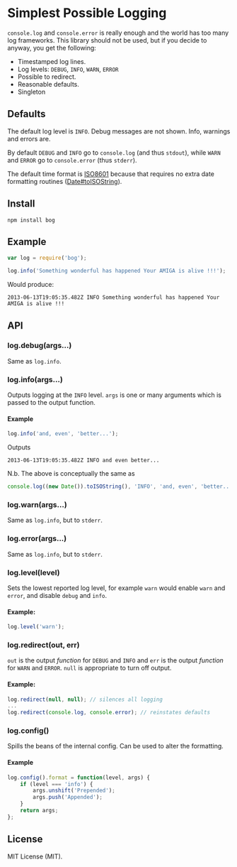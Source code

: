 Simplest Possible Logging
=========================

`console.log` and `console.error` is really enough and the world has
too many log frameworks. This library should not be used, but if you
decide to anyway, you get the following:

* Timestamped log lines.
* Log levels: `DEBUG`, `INFO`, `WARN`, `ERROR`
* Possible to redirect.
* Reasonable defaults.
* Singleton

## Defaults

The default log level is `INFO`. Debug messages are not shown. Info,
warnings and errors are.

By default `DEBUG` and `INFO` go to `console.log` (and thus `stdout`),
while `WARN` and `ERROR` go to `console.error` (thus `stderr`).

The default time format is
[ISO8601](http://en.wikipedia.org/wiki/ISO_8601) because that requires
no extra date formatting routines
([Date#toISOString](https://developer.mozilla.org/en-US/docs/Web/JavaScript/Reference/Global_Objects/Date/toISOString)).

## Install
```
npm install bog
```

## Example

```javascript
var log = require('bog');

log.info('Something wonderful has happened Your AMIGA is alive !!!');
```

Would produce:

```
2013-06-13T19:05:35.482Z INFO Something wonderful has happened Your AMIGA is alive !!!
```

## API

### log.debug(args...)

Same as `log.info`.

### log.info(args...)

Outputs logging at the `INFO` level. `args` is one or many arguments
which is passed to the output function.

#### Example

```javascript
log.info('and, even', 'better...');
```

Outputs

```
2013-06-13T19:05:35.482Z INFO and even better...
```

N.b. The above is conceptually the same as

```javascript
console.log((new Date()).toISOString(), 'INFO', 'and, even', 'better...');
```

### log.warn(args...)

Same as `log.info`, but to `stderr`.

### log.error(args...)

Same as `log.info`, but to `stderr`.

### log.level(level)

Sets the lowest reported log level, for example `warn` would enable
`warn` and `error`, and disable `debug` and `info`.

#### Example:

```javascript
log.level('warn');
```

### log.redirect(out, err)

`out` is the output *function* for `DEBUG` and `INFO` and `err` is the
output *function* for `WARN` and `ERROR`. `null` is appropriate to
turn off output.

#### Example:

```javascript
log.redirect(null, null); // silences all logging
...
log.redirect(console.log, console.error); // reinstates defaults
```

### log.config()

Spills the beans of the internal config. Can be used to alter the formatting.

#### Example

```javascript
log.config().format = function(level, args) {
    if (level === 'info') {
        args.unshift('Prepended');
        args.push('Appended');
    }
    return args;
};
```

## License

MIT License (MIT).
